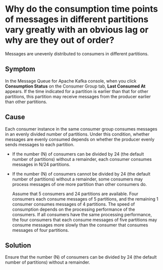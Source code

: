 # Why do the consumption time points of messages in different partitions vary greatly with an obvious lag or why are they out of order?

Messages are unevenly distributed to consumers in different partitions.

## Symptom

In the Message Queue for Apache Kafka console, when you click **Consumption Status** on the Consumer Group tab, **Last Consumed At** appears. If the time indicated for a partition is earlier than that for other partitions, this partition may receive messages from the producer earlier than other partitions.

## Cause

Each consumer instance in the same consumer group consumes messages in an evenly divided number of partitions. Under this condition, whether messages are evenly consumed depends on whether the producer evenly sends messages to each partition.

-   If the number \(N\) of consumers can be divided by 24 \(the default number of partitions\) without a remainder, each consumer consumes messages in N/24 partitions.
-   If the number \(N\) of consumers cannot be divided by 24 \(the default number of partitions\) without a remainder, some consumers may process messages of one more partition than other consumers do.

    Assume that 5 consumers and 24 partitions are available. Four consumers each consume messages of 5 partitions, and the remaining 1 consumer consumes messages of 4 partitions. The speed of consumption depends on the processing performance of the consumers. If all consumers have the same processing performance, the four consumers that each consume messages of five partitions may consume messages more slowly than the consumer that consumes messages of four partitions.


## Solution

Ensure that the number \(N\) of consumers can be divided by 24 \(the default number of partitions\) without a remainder.

